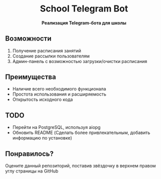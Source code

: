 <h1 align="center">
    School Telegram Bot
</h1>

<h4 align="center">
    Реализация Telegram-бота для школы
</h4>

## **Возможности**
1. Получение расписания занятий
2. Создание рассылки пользователям
3. Админ-панель с возможностью загрузки/очистки расписания

## **Преимущества**
- Наличие всего необходимого функционала
- Простота использования и расширяемость
- Открытость исходного кода

## **TODO**
- Перейти на PostgreSQL, используя aiopg
- Обновить README (Сделать более привлекательным, добавить информацию по установке)

## **Понравилось?**
Оцените данный репозиторий, поставив звёздочку в верхнем правом углу страницы на GitHub
